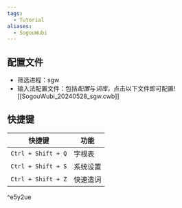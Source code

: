 ```yaml
---
tags:
  - Tutorial
aliases:
  - SogouWubi
---
```

## 配置文件
- 筛选进程：sgw 
- 输入法配置文件：包括*配置*与*词库*，点击以下文件即可配置![[SogouWubi_20240528_sgw.cwb]]
## 快捷键

| 快捷键                | 功能   |
| ------------------ | ---- |
| `Ctrl + Shift + Q` | 字根表  |
| `Ctrl + Shift + S` | 系统设置 |
| `Ctrl + Shift + Z` | 快速造词 |

^e5y2ue